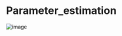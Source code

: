 # Parameter_estimation

![image](https://github.com/kkamal2003/Parameter_estimation/assets/126082752/b644ebe2-47a7-4c2c-91b9-2889c3ac7c6f)

